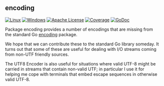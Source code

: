## encoding


[![Linux](https://img.shields.io/github/actions/workflow/status/ales999/encoding/linux.yml?branch=main&logoColor=grey&logo=linux&label=)](https://github.com/ales999/encoding/actions/workflows/linux.yml)
[![Windows](https://img.shields.io/github/actions/workflow/status/ales999/encoding/windows.yml?branch=main&logoColor=grey&logo=windows&label=)](https://github.com/ales999/encoding/actions/workflows/windows.yml)
[![Apache License](https://img.shields.io/github/license/ales999/encoding.svg?logoColor=silver&logo=opensourceinitiative&color=blue&label=)](https://github.com/ales999/encoding/blob/master/LICENSE)
[![Coverage](https://img.shields.io/codecov/c/github/ales999/encoding?logoColor=grey&logo=codecov&label=)](https://codecov.io/gh/ales999/encoding)
[![GoDoc](https://img.shields.io/badge/godoc-reference-blue.svg)](https://godoc.org/github.com/ales999/encoding)

Package encoding provides a number of encodings that are missing from the
standard Go [encoding]("https://godoc.org/golang.org/x/text/encoding") package.

We hope that we can contribute these to the standard Go library someday.  It
turns out that some of these are useful for dealing with I/O streams coming
from non-UTF friendly sources.

The UTF8 Encoder is also useful for situations where valid UTF-8 might be
carried in streams that contain non-valid UTF; in particular I use it for
helping me cope with terminals that embed escape sequences in otherwise
valid UTF-8.

